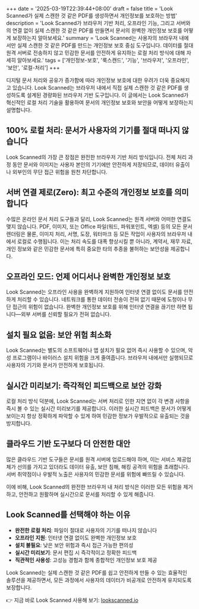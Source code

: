 +++
date = '2025-03-19T22:39:44+08:00'
draft = false
title = 'Look Scanned가 실제 스캔한 것 같은 PDF를 생성하면서 개인정보를 보호하는 방법'
description = 'Look Scanned가 브라우저 기반 처리, 오프라인 기능, 그리고 서버와의 연결 없이 실제 스캔한 것 같은 PDF를 만들면서 문서의 완벽한 개인정보 보호를 어떻게 보장하는지 알아보세요.'
summary = 'Look Scanned는 사용자의 브라우저 내에서만 실제 스캔한 것 같은 PDF를 만드는 개인정보 보호 중심 도구입니다. 데이터를 절대 원격 서버로 전송하지 않고 민감한 문서를 안전하게 유지하는 로컬 처리 방식에 대해 자세히 알아보세요.'
tags = ['개인정보-보호', '룩스캔드', '기능', '브라우저', '오프라인', '보안', '로컬-처리']
+++

디지털 문서 처리와 공유가 증가함에 따라 개인정보 보호에 대한 우려가 더욱 중요해지고 있습니다. Look Scanned는 브라우저 내에서 직접 실제 스캔한 것 같은 PDF를 생성하도록 설계된 경량화된 브라우저 기반 도구입니다. 이 글에서는 Look Scanned가 혁신적인 로컬 처리 기술을 활용하여 문서의 개인정보 보호와 보안을 어떻게 보장하는지 설명합니다.

## 100% 로컬 처리: 문서가 사용자의 기기를 절대 떠나지 않습니다

Look Scanned의 가장 큰 장점은 완전한 브라우저 기반 처리 방식입니다. 전체 처리 과정 동안 문서와 이미지는 사용자 본인의 기기에만 안전하게 저장되므로, 데이터 유출이나 외부인의 무단 접근 위험을 원천 차단합니다.

## 서버 연결 제로(Zero): 최고 수준의 개인정보 보호를 의미합니다

수많은 온라인 문서 처리 도구들과 달리, Look Scanned는 원격 서버와 어떠한 연결도 맺지 않습니다. PDF, 이미지, 또는 Office 파일(워드, 파워포인트, 엑셀) 등의 모든 문서 렌더링은 물론, 이미지 처리, 서명, 도장, 워터마크 등 모든 작업이 사용자의 브라우저 내에서 로컬로 수행됩니다. 이는 처리 속도를 대폭 향상시킬 뿐 아니라, 계약서, 재무 자료, 개인 정보와 같은 민감한 문서에 특히 중요한 타의 추종을 불허하는 보안성을 제공합니다.

## 오프라인 모드: 언제 어디서나 완벽한 개인정보 보호

Look Scanned는 오프라인 사용을 완벽하게 지원하여 인터넷 연결 없이도 문서를 안전하게 처리할 수 있습니다. 네트워크를 통한 데이터 전송이 전혀 없기 때문에 도청이나 무단 접근의 위험이 없습니다. 완벽한 개인정보 보호를 위해 인터넷 연결을 끊기만 하면 됩니다—외부 서버를 신뢰할 필요가 전혀 없습니다.

## 설치 필요 없음: 보안 위험 최소화

Look Scanned는 별도의 소프트웨어나 앱 설치가 필요 없어 즉시 사용할 수 있으며, 악성 프로그램이나 바이러스 설치 위험을 크게 줄여줍니다. 브라우저 내에서만 실행되므로 사용자의 기기와 문서가 안전하게 보호됩니다.

## 실시간 미리보기: 즉각적인 피드백으로 보안 강화

로컬 처리 방식 덕분에, Look Scanned는 서버 처리로 인한 지연 없이 각 변경 사항을 즉시 볼 수 있는 실시간 미리보기를 제공합니다. 이러한 실시간 피드백은 문서가 어떻게 보이는지 항상 정확하게 파악할 수 있게 하여 민감한 정보가 우발적으로 유출되는 것을 방지합니다.

## 클라우드 기반 도구보다 더 안전한 대안

많은 클라우드 기반 도구들은 문서를 원격 서버에 업로드해야 하며, 이는 서비스 제공업체가 선의를 가지고 있더라도 데이터 유출, 보안 침해, 해킹 공격의 위험을 초래합니다. 서버 취약점이나 우발적 노출은 사용자의 민감한 문서를 위험에 빠뜨릴 수 있습니다.

이에 비해, Look Scanned의 완전한 브라우저 내 처리 방식은 이러한 모든 위험을 제거하고, 안전하고 원활하며 실시간으로 문서를 처리할 수 있게 해줍니다.

## Look Scanned를 선택해야 하는 이유

- **완전한 로컬 처리**: 파일이 절대로 사용자의 기기를 떠나지 않습니다
- **오프라인 지원**: 인터넷 연결 없이도 완벽한 개인정보 보호
- **설치 불필요**: 낮은 보안 위험과 즉시 접근 가능한 편의성
- **실시간 미리보기**: 문서 편집 시 즉각적이고 정확한 피드백
- **직관적인 사용성**: 고성능 경험과 함께 종합적인 개인정보 보호 제공

Look Scanned는 실제 스캔한 것 같은 PDF를 쉽고 안전하게 만들 수 있는 효율적인 솔루션을 제공하면서, 모든 과정에서 사용자의 데이터가 비공개로 안전하게 유지되도록 보장합니다.

👉 지금 바로 Look Scanned 사용해 보기: [lookscanned.io](https://lookscanned.io)
